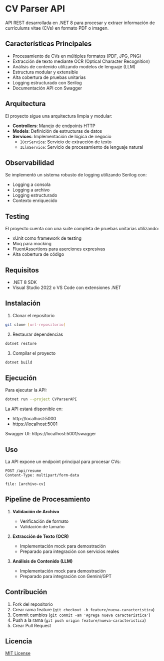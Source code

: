 # CV Parser API

API REST desarrollada en .NET 8 para procesar y extraer información de currículums vitae (CVs) en formato PDF o imagen.

## Características Principales

- Procesamiento de CVs en múltiples formatos (PDF, JPG, PNG)
- Extracción de texto mediante OCR (Optical Character Recognition)
- Análisis de contenido utilizando modelos de lenguaje (LLM)
- Estructura modular y extensible
- Alta cobertura de pruebas unitarias
- Logging estructurado con Serilog
- Documentación API con Swagger

## Arquitectura

El proyecto sigue una arquitectura limpia y modular:

- **Controllers**: Manejo de endpoints HTTP
- **Models**: Definición de estructuras de datos
- **Services**: Implementación de lógica de negocio
  - `IOcrService`: Servicio de extracción de texto
  - `ILlmService`: Servicio de procesamiento de lenguaje natural

## Observabilidad

Se implementó un sistema robusto de logging utilizando Serilog con:
- Logging a consola
- Logging a archivo
- Logging estructurado
- Contexto enriquecido

## Testing

El proyecto cuenta con una suite completa de pruebas unitarias utilizando:
- xUnit como framework de testing
- Moq para mocking
- FluentAssertions para aserciones expresivas
- Alta cobertura de código

## Requisitos

- .NET 8 SDK
- Visual Studio 2022 o VS Code con extensiones .NET

## Instalación

1. Clonar el repositorio
```bash
git clone [url-repositorio]
```

2. Restaurar dependencias
```bash
dotnet restore
```

3. Compilar el proyecto
```bash
dotnet build
```

## Ejecución

Para ejecutar la API:

```bash
dotnet run --project CVParserAPI
```

La API estará disponible en:
- http://localhost:5000
- https://localhost:5001

Swagger UI: https://localhost:5001/swagger

## Uso

La API expone un endpoint principal para procesar CVs:

```http
POST /api/resume
Content-Type: multipart/form-data

file: [archivo-cv]
```

## Pipeline de Procesamiento

1. **Validación de Archivo**
   - Verificación de formato
   - Validación de tamaño

2. **Extracción de Texto (OCR)**
   - Implementación mock para demostración
   - Preparado para integración con servicios reales

3. **Análisis de Contenido (LLM)**
   - Implementación mock para demostración
   - Preparado para integración con Gemini/GPT

## Contribución

1. Fork del repositorio
2. Crear rama feature (`git checkout -b feature/nueva-caracteristica`)
3. Commit cambios (`git commit -am 'Agrega nueva característica'`)
4. Push a la rama (`git push origin feature/nueva-caracteristica`)
5. Crear Pull Request

## Licencia

[MIT License](LICENSE) 